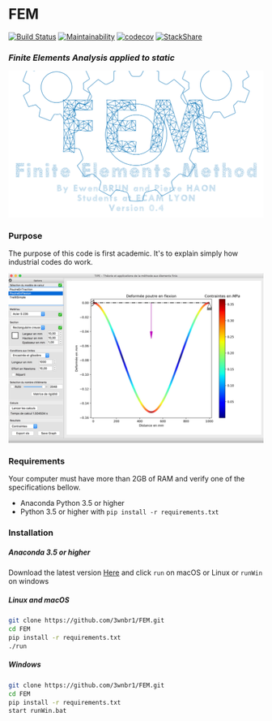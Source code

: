 # FEM

[![Build Status](https://travis-ci.org/3wnbr1/FEM.svg?branch=master)](https://travis-ci.org/3wnbr1/FEM)
[![Maintainability](https://api.codeclimate.com/v1/badges/79d55b3cc1649d0783ed/maintainability)](https://codeclimate.com/github/EwenBrun/FEM/maintainability)
[![codecov](https://codecov.io/gh/3wnbr1/FEM/branch/master/graph/badge.svg)](https://codecov.io/gh/3wnbr1/FEM)
[![StackShare](https://img.shields.io/badge/tech-stack-0690fa.svg?style=flat)](https://stackshare.io/ewnbr1/my-stack)

### *Finite Elements Analysis applied to static*

![Logo](docs/FEM.png)


### Purpose

The purpose of this code is first academic. It's to explain simply how industrial codes do work.

![Interface](docs/Interface.jpg)

### Requirements

Your computer must have more than 2GB of RAM and verify one of the specifications bellow.

- Anaconda Python 3.5 or higher
- Python 3.5 or higher with ```pip install -r requirements.txt```


### Installation

##### Anaconda 3.5 or higher

Download the latest version [Here](https://github.com/3wnbr1/FEM/releases)
and click `run` on macOS or Linux or `runWin` on windows
##### Linux and macOS

```bash
git clone https://github.com/3wnbr1/FEM.git
cd FEM
pip install -r requirements.txt
./run
```

##### Windows

```bash
git clone https://github.com/3wnbr1/FEM.git
cd FEM
pip install -r requirements.txt
start runWin.bat
```
